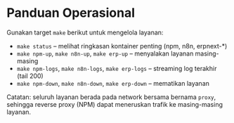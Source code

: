 # Panduan Operasional

Gunakan target `make` berikut untuk mengelola layanan:

- `make status` – melihat ringkasan kontainer penting (npm, n8n, erpnext-*)
- `make npm-up`, `make n8n-up`, `make erp-up` – menyalakan layanan masing-masing
- `make npm-logs`, `make n8n-logs`, `make erp-logs` – streaming log terakhir (tail 200)
- `make npm-down`, `make n8n-down`, `make erp-down` – mematikan layanan

Catatan: seluruh layanan berada pada network bersama bernama `proxy`, sehingga reverse proxy (NPM) dapat meneruskan trafik ke masing-masing layanan.
